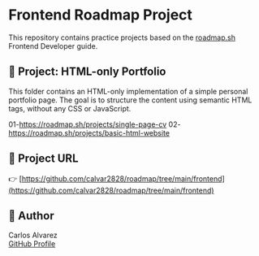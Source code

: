 # Frontend Roadmap Project

This repository contains practice projects based on the [roadmap.sh](https://roadmap.sh/frontend) Frontend Developer guide.

## 📁 Project: HTML-only Portfolio

This folder contains an HTML-only implementation of a simple personal portfolio page. The goal is to structure the content using semantic HTML tags, without any CSS or JavaScript.

01-https://roadmap.sh/projects/single-page-cv
02-https://roadmap.sh/projects/basic-html-website


## 🔗 Project URL

👉 [https://github.com/calvar2828/roadmap/tree/main/frontend](https://github.com/calvar2828/roadmap/tree/main/frontend)



## 📌 Author

Carlos Alvarez  
[GitHub Profile](https://github.com/calvar2828)
